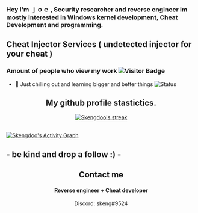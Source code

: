 ### Hey I'm ｊｏｅ , Security researcher and reverse engineer im mostly interested in Windows kernel development, Cheat Development and programming. 


## Cheat Injector Services ( undetected injector for your cheat )
### Amount of people who view my work ![Visitor Badge](https://visitor-badge.laobi.icu/badge?page_id=DefaultO.DefaultO)
- 🔭 Just chilling out and learning bigger and better things
![Status](https://github-readme-stats.vercel.app/api?username=Skengdoo&show_icons=true&hide_border=true&count_private=true&theme=buefy)


<h2 align="center">My github profile stastictics.</h2>

<p align="center">
    <a href="https://github.com/Skengdoo">
        <img title="Skengdoo stats" alt="Skengdoo's streak" src="https://github-readme-streak-stats.herokuapp.com/?user=Skengdoo&theme=dark&hide_border=true&stroke=f53b3b"/>
    </a>
</p><br>
<a href="https://github.com/Skengdoo"><img alt="Skengdoo's Activity Graph" src="https://activity-graph.herokuapp.com/graph?username=Skengdoo&bg_color=0D1117&color=eca15b&line=eca15b&point=FFFFFF&hide_border=true" /></a>

## - be kind and drop a follow :) -


<h2 align="center">Contact me</h2>
<h4 align="center">Reverse engineer + Cheat developer</h4>
<p align="center">Discord: skeng#9524</p>

</pre><br>



